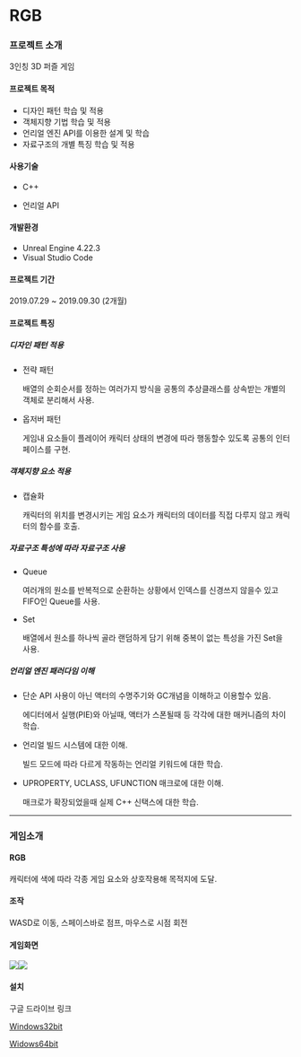 # RGB

### 프로젝트 소개

3인칭 3D 퍼즐 게임

#### 프로젝트 목적

- 디자인 패턴 학습 및 적용
- 객체지향 기법 학습 및 적용
- 언리얼 엔진 API를 이용한 설계 및 학습
- 자료구조의 개별 특징 학습 및 적용

#### 사용기술

- C++

- 언리얼 API

#### 개발환경

- Unreal Engine 4.22.3
- Visual Studio Code

####  프로젝트 기간

2019.07.29 ~ 2019.09.30 (2개월)

#### 프로젝트 특징

##### 디자인 패턴 적용

- 전략 패턴

  배열의 순회순서를 정하는 여러가지 방식을 공통의 추상클래스를 상속받는 개별의 객체로 분리해서 사용.

- 옵저버 패턴

  게임내 요소들이 플레이어 캐릭터 상태의 변경에 따라 행동할수 있도록 공통의 인터페이스를 구현.

##### 객체지향 요소 적용

- 캡슐화

  캐릭터의 위치를 변경시키는 게임 요소가 캐릭터의 데이터를 직접 다루지 않고 캐릭터의 함수를 호출.

##### 자료구조 특성에 따라 자료구조 사용

- Queue

  여러개의 원소를 반복적으로 순환하는 상황에서 인덱스를 신경쓰지 않을수 있고 FIFO인 Queue를 사용.

- Set

  배열에서 원소를 하나씩 골라 랜덤하게 담기 위해 중복이 없는 특성을 가진 Set을 사용.

##### 언리얼 엔진 패러다임 이해

- 단순 API 사용이 아닌 액터의 수명주기와 GC개념을 이해하고 이용할수 있음.

  에디터에서 실행(PIE)와 아닐때, 액터가 스폰될때 등 각각에 대한 매커니즘의 차이 학습.

- 언리얼 빌드 시스템에 대한 이해.

  빌드 모드에 따라 다르게 작동하는 언리얼 키워드에 대한 학습.

- UPROPERTY, UCLASS, UFUNCTION 매크로에 대한 이해. 

  매크로가 확장되었을때 실제 C++ 신택스에 대한 학습.



---



### 게임소개

#### RGB

캐릭터에 색에 따라 각종 게임 요소와 상호작용해 목적지에 도달.

#### 조작

WASD로 이동, 스페이스바로 점프, 마우스로 시점 회전

#### 게임화면

![](readme/Images/01.gif)![](readme/Images/02.gif)

#### 설치

구글 드라이브 링크

[Windows32bit](https://drive.google.com/file/d/1-6Yo3nQBUCMEz2hPzw9e176aLst65hUI/view?usp=sharing)

[Widows64bit](https://drive.google.com/file/d/1bLgYt-Dd5DMp09LzmV89BvLB-tLBDeXV/view?usp=sharing)

